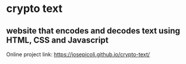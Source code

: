 # crypto text

## website that encodes and decodes text using **HTML**, **CSS** and **Javascript**

Online project link: https://josepicoli.github.io/crypto-text/
